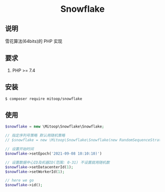 <h1 align="center">Snowflake</h1>

## 说明
雪花算法(64bits)的 PHP 实现

## 要求
1. PHP >= 7.4

## 安装
```shell
$ composer require mitoop/snowflake
```

## 使用

```php
$snowflake = new \Mitoop\Snowflake\Snowflake;

// 指定序列号策略 默认用随机策略
// $snowflake = new \Mitoop\Snowflake\Snowflake(new RandomSequenceStrategy);

// 设置开始时间
$snowflake->setEpoch('2021-09-08 10:10:10)')

// 设置数据中心ID及机器ID(范围: 0-31) 不设置就用随机数
$snowflake->setDatacenterId(1);
$snowflake->setWorkerId(1);

// here we go
$snowflake->id();
```
